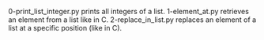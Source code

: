 0-print_list_integer.py prints all integers of a list.
1-element_at.py retrieves an element from a list like in C.
2-replace_in_list.py replaces an element of a list at a specific position (like in C).
